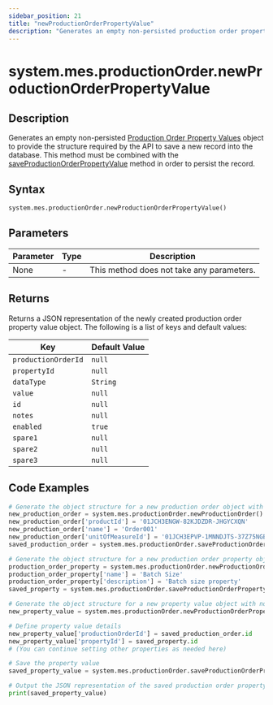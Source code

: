 ```yaml
---
sidebar_position: 21
title: "newProductionOrderPropertyValue"
description: "Generates an empty non-persisted production order property values object to provide the structure to save a new record into the database."
---
```


# system.mes.productionOrder.newProductionOrderPropertyValue

## Description

Generates an empty non-persisted [Production Order Property Values](../../data-model/production-order-model/production-order-property-value) object to provide the structure required by the API
to save a new record into the database. This method must be combined with the [saveProductionOrderPropertyValue](./save-production-order-property-value) method in order to persist the record.

## Syntax

```python
system.mes.productionOrder.newProductionOrderPropertyValue()
```

## Parameters

| Parameter | Type | Description                               |
| --------- | ---- | ----------------------------------------- |
| None      | -    | This method does not take any parameters. |

## Returns

Returns a JSON representation of the newly created production order property value object. The following is a list of keys and default values:

| Key                 | Default Value |
| ------------------- | ------------- |
| `productionOrderId` | `null`        |
| `propertyId`        | `null`        |
| `dataType`          | `String`      |
| `value`             | `null`        |
| `id`                | `null`        |
| `notes`             | `null`        |
| `enabled`           | `true`        |
| `spare1`            | `null`        |
| `spare2`            | `null`        |
| `spare3`            | `null`        |

## Code Examples

```python
# Generate the object structure for a new production order object with no initial arguments
new_production_order = system.mes.productionOrder.newProductionOrder()
new_production_order['productId'] = '01JCH3ENGW-82KJDZDR-JHGYCXQN'
new_production_order['name'] = 'Order001'
new_production_order['unitOfMeasureId'] = '01JCH3EPVP-1MNNDJTS-37Z75NGB'
saved_production_order = system.mes.productionOrder.saveProductionOrder(**new_production_order)

# Generate the object structure for a new production order property object with no initial arguments
production_order_property = system.mes.productionOrder.newProductionOrderProperty()
production_order_property['name'] = 'Batch Size'
production_order_property['description'] = 'Batch size property'
saved_property = system.mes.productionOrder.saveProductionOrderProperty(**production_order_property)

# Generate the object structure for a new property value object with no initial arguments
new_property_value = system.mes.productionOrder.newProductionOrderPropertyValue()

# Define property value details
new_property_value['productionOrderId'] = saved_production_order.id
new_property_value['propertyId'] = saved_property.id
# (You can continue setting other properties as needed here)

# Save the property value
saved_property_value = system.mes.productionOrder.saveProductionOrderPropertyValue(**new_property_value)

# Output the JSON representation of the saved production order property value
print(saved_property_value)
```
